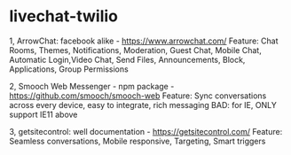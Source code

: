 # livechat-twilio

1, ArrowChat: facebook alike - https://www.arrowchat.com/
Feature: Chat Rooms, Themes, Notifications, Moderation, Guest Chat, Mobile Chat, Automatic Login,Video Chat, Send Files, Announcements, Block, Applications, Group Permissions

2, Smooch Web Messenger - npm package - https://github.com/smooch/smooch-web
Feature: Sync conversations across every device, easy to integrate, rich messaging
BAD: for IE, ONLY support IE11 above

3, getsitecontrol: well documentation - https://getsitecontrol.com/
Feature: Seamless conversations, Mobile responsive, Targeting, Smart triggers

